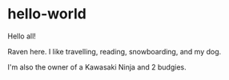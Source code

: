 # hello-world

Hello all!

Raven here. I like travelling, reading, snowboarding, and my dog.

I'm also the owner of a Kawasaki Ninja and 2 budgies. 

